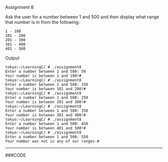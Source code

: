 Assignment 8

Ask the user for a number between 1 and 500 and then display what range that number is in from the following:

    1 - 100
    101 - 200
    201 - 300
    301 - 400
    401 - 500


Output 
```
tokyo:~/LearningC/ # ./assignment8                                                                           
Enter a number between 1 and 500: 50
Your number is between 1 and 100!#
tokyo:~/LearningC/ # ./assignment8                                                                          
Enter a number between 1 and 500: 150
Your number is between 101 and 200!#
tokyo:~/LearningC/ # ./assignment8                                                                         
Enter a number between 1 and 500: 250
Your number is between 201 and 300!#
tokyo:~/LearningC/ # ./assignment8                                                                        
Enter a number between 1 and 500: 350
Your number is between 301 and 400!#
tokyo:~/LearningC/ # ./assignment8                                                                         
Enter a number between 1 and 500: 450
Your number is between 401 and 500!#
tokyo:~/LearningC/ # ./assignment8                                                                            
Enter a number between 1 and 500: 550
Your number was not in any of our ranges.#
```

-----

###CODE
